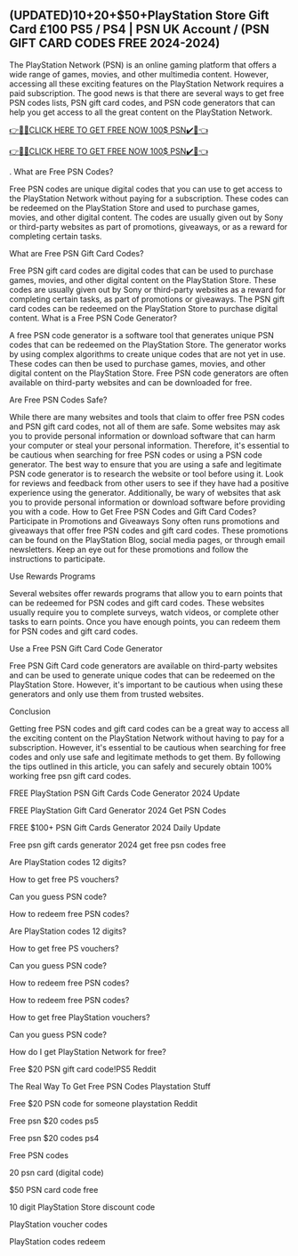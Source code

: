 (UPDATED)$10+$20+$50+PlayStation Store Gift Card £100 PS5 / PS4 | PSN UK Account / (PSN GIFT CARD CODES FREE 2024-2024)
-
The PlayStation Network (PSN) is an online gaming platform that offers a wide range of games, movies, and other multimedia content. However, accessing all these exciting features on the PlayStation Network requires a paid subscription. The good news is that there are several ways to get free PSN codes lists, PSN gift card codes, and PSN code generators that can help you get access to all the great content on the PlayStation Network.


[👉🎁🎁CLICK HERE TO GET FREE NOW 100$ PSN✔️🎁👈](https://todaylink.site/freegiftcard/)

[👉🎁🎁CLICK HERE TO GET FREE NOW 100$ PSN✔️🎁👈](https://todaylink.site/freegiftcard/)


. What are Free PSN Codes?

Free PSN codes are unique digital codes that you can use to get access to the PlayStation Network without paying for a subscription. These codes can be redeemed on the PlayStation Store and used to purchase games, movies, and other digital content. The codes are usually given out by Sony or third-party websites as part of promotions, giveaways, or as a reward for completing certain tasks.

What are Free PSN Gift Card Codes?

Free PSN gift card codes are digital codes that can be used to purchase games, movies, and other digital content on the PlayStation Store. These codes are usually given out by Sony or third-party websites as a reward for completing certain tasks, as part of promotions or giveaways. The PSN gift card codes can be redeemed on the PlayStation Store to purchase digital content. What is a Free PSN Code Generator?

A free PSN code generator is a software tool that generates unique PSN codes that can be redeemed on the PlayStation Store. The generator works by using complex algorithms to create unique codes that are not yet in use. These codes can then be used to purchase games, movies, and other digital content on the PlayStation Store. Free PSN code generators are often available on third-party websites and can be downloaded for free.

Are Free PSN Codes Safe?

While there are many websites and tools that claim to offer free PSN codes and PSN gift card codes, not all of them are safe. Some websites may ask you to provide personal information or download software that can harm your computer or steal your personal information. Therefore, it's essential to be cautious when searching for free PSN codes or using a PSN code generator. The best way to ensure that you are using a safe and legitimate PSN code generator is to research the website or tool before using it. Look for reviews and feedback from other users to see if they have had a positive experience using the generator. Additionally, be wary of websites that ask you to provide personal information or download software before providing you with a code. How to Get Free PSN Codes and Gift Card Codes? Participate in Promotions and Giveaways Sony often runs promotions and giveaways that offer free PSN codes and gift card codes. These promotions can be found on the PlayStation Blog, social media pages, or through email newsletters. Keep an eye out for these promotions and follow the instructions to participate.

Use Rewards Programs

Several websites offer rewards programs that allow you to earn points that can be redeemed for PSN codes and gift card codes. These websites usually require you to complete surveys, watch videos, or complete other tasks to earn points. Once you have enough points, you can redeem them for PSN codes and gift card codes.

Use a Free PSN Gift Card Code Generator

Free PSN Gift Card code generators are available on third-party websites and can be used to generate unique codes that can be redeemed on the PlayStation Store. However, it's important to be cautious when using these generators and only use them from trusted websites.

Conclusion

Getting free PSN codes and gift card codes can be a great way to access all the exciting content on the PlayStation Network without having to pay for a subscription. However, it's essential to be cautious when searching for free codes and only use safe and legitimate methods to get them. By following the tips outlined in this article, you can safely and securely obtain 100% working free psn gift card codes.

FREE PlayStation PSN Gift Cards Code Generator 2024 Update

FREE PlayStation Gift Card Generator 2024 Get PSN Codes

FREE $100+ PSN Gift Cards Generator 2024 Daily Update

Free psn gift cards generator 2024 get free psn codes free

Are PlayStation codes 12 digits?

How to get free PS vouchers?

Can you guess PSN code?

How to redeem free PSN codes?

Are PlayStation codes 12 digits?

How to get free PS vouchers?

Can you guess PSN code?

How to redeem free PSN codes?

How to redeem free PSN codes?

How to get free PlayStation vouchers?

Can you guess PSN code?

How do I get PlayStation Network for free?

Free $20 PSN gift card code!PS5 Reddit

The Real Way To Get Free PSN Codes Playstation Stuff

Free $20 PSN code for someone playstation Reddit

Free psn $20 codes ps5

Free psn $20 codes ps4

Free PSN codes

20 psn card (digital code)

$50 PSN card code free

10 digit PlayStation Store discount code

PlayStation voucher codes

PlayStation codes redeem



